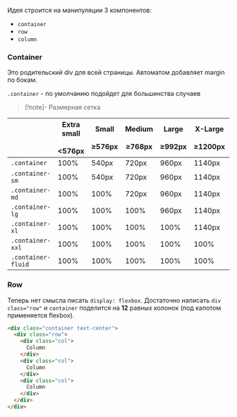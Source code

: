 Идея строится на манипуляции 3 компонентов: 
- `container`
- `row`
- `column`

### Container

Это родительский div для всей страницы. Автоматом добавляет margin по бокам. 

`.container` - по умолчанию подойдет для большинства случаев

> [!note]- Размерная сетка
> 
|                    | Extra small<br><br><576px | Small<br><br>≥576px | Medium<br><br>≥768px | Large<br><br>≥992px | X-Large<br><br>≥1200px | XX-Large<br><br>≥1400px |
| ------------------ | ------------------------- | ------------------- | -------------------- | ------------------- | ---------------------- | ----------------------- |
| `.container`       | 100%                      | 540px               | 720px                | 960px               | 1140px                 | 1320px                  |
| `.container-sm`    | 100%                      | 540px               | 720px                | 960px               | 1140px                 | 1320px                  |
| `.container-md`    | 100%                      | 100%                | 720px                | 960px               | 1140px                 | 1320px                  |
| `.container-lg`    | 100%                      | 100%                | 100%                 | 960px               | 1140px                 | 1320px                  |
| `.container-xl`    | 100%                      | 100%                | 100%                 | 100%                | 1140px                 | 1320px                  |
| `.container-xxl`   | 100%                      | 100%                | 100%                 | 100%                | 100%                   | 1320px                  |
| `.container-fluid` | 100%                      | 100%                | 100%                 | 100%                | 100%                   | 100%                    |

### Row

Теперь нет смысла писать `display: flexbox`. Достаточно написать 
`div class="row"` и `container` поделится на **12** равных колонок (под капотом применяется flexbox). 

```html
<div class="container text-center">
  <div class="row">
    <div class="col">
      Column
    </div>
    <div class="col">
      Column
    </div>
    <div class="col">
      Column
    </div>
  </div>
</div>
```